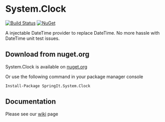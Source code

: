 # System.Clock

[![Build Status](https://ci.appveyor.com/api/projects/status/github/SpringIT/System.Clock?branch=master&svg=true)](https://ci.appveyor.com/project/SpringIT/system-clock) [![NuGet](https://img.shields.io/nuget/v/SpringIt.System.Clock.svg?maxAge=2592000)](http://www.nuget.org/packages/SpringIt.System.Clock/)

A injectable DateTime provider to replace DateTime. No more hassle with DateTime unit test issues.

## Download from nuget.org

System.Clock is available on [nuget.org](https://www.nuget.org/packages/SpringIt.System.Clock/)

Or use the following command in your package manager console
```
Install-Package SpringIt.System.Clock
```

## Documentation

Please see our [wiki](https://github.com/SpringIT/System.Clock/wiki) page
